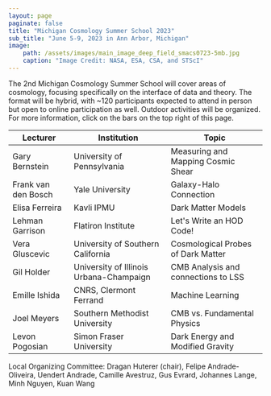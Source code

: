 ```yaml
---
layout: page
paginate: false
title: "Michigan Cosmology Summer School 2023"
sub_title: "June 5-9, 2023 in Ann Arbor, Michigan"
image:
    path: /assets/images/main_image_deep_field_smacs0723-5mb.jpg
    caption: "Image Credit: NASA, ESA, CSA, and STScI"
---
```


The 2nd Michigan Cosmology Summer School will cover areas of cosmology, focusing specifically on the interface of data and theory. The format will be hybrid, with ~120 participants expected to attend in person but open to online participation as well. Outdoor activities will be organized. For more information, click on the bars on the top right of this page.

|Lecturer           |Institution                                |Topic
|-----------------------|-------------------------------------------|------------------------------------
|Gary Bernstein         |University of Pennsylvania                 |Measuring and Mapping Cosmic Shear
|Frank van den Bosch    |Yale University                            |Galaxy-Halo Connection
|Elisa Ferreira         |Kavli IPMU                                 |Dark Matter Models
|Lehman Garrison        |Flatiron Institute                         |Let's Write an HOD Code!
|Vera Gluscevic         |University of Southern California          |Cosmological Probes of Dark Matter
|Gil Holder             |University of Illinois Urbana-Champaign    |CMB Analysis and connections to LSS
|Emille Ishida          |CNRS, Clermont Ferrand                     |Machine Learning
|Joel Meyers            |Southern Methodist University              |CMB vs. Fundamental Physics
|Levon Pogosian         |Simon Fraser University                    |Dark Energy and Modified Gravity


Local Organizing Committee: Dragan Huterer (chair), Felipe Andrade-Oliveira, Uendert Andrade, Camille Avestruz, Gus Evrard, Johannes Lange, Minh Nguyen, Kuan Wang
